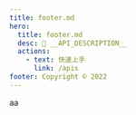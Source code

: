 ```yaml
---
title: footer.md
hero:
  title: footer.md
  desc: 📖 __API_DESCRIPTION__
  actions:
    - text: 快速上手
      link: /apis
footer: Copyright © 2022
---
```

aa